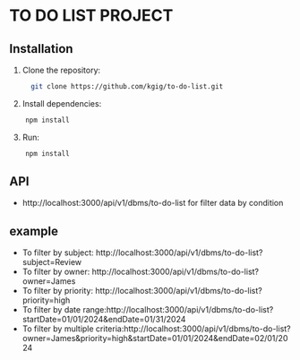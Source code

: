 # TO DO LIST PROJECT
## Installation

1. Clone the repository:
	```bash
      git clone https://github.com/kgig/to-do-list.git
   ```

2. Install dependencies:
```bash
    npm install
```

3. Run:
```bash
    npm install
```

## API
- http://localhost:3000/api/v1/dbms/to-do-list for filter data by condition 

## example 
- To filter by subject: http://localhost:3000/api/v1/dbms/to-do-list?subject=Review
- To filter by owner: http://localhost:3000/api/v1/dbms/to-do-list?owner=James
- To filter by priority: http://localhost:3000/api/v1/dbms/to-do-list?priority=high
- To filter by date range:http://localhost:3000/api/v1/dbms/to-do-list?startDate=01/01/2024&endDate=01/31/2024
- To filter by multiple criteria:http://localhost:3000/api/v1/dbms/to-do-list?owner=James&priority=high&startDate=01/01/2024&endDate=02/01/2024